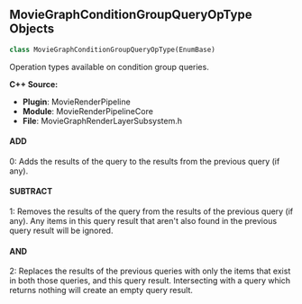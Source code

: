 ## MovieGraphConditionGroupQueryOpType Objects

```python
class MovieGraphConditionGroupQueryOpType(EnumBase)
```

Operation types available on condition group queries.

**C++ Source:**

- **Plugin**: MovieRenderPipeline
- **Module**: MovieRenderPipelineCore
- **File**: MovieGraphRenderLayerSubsystem.h

<a id="unreal.MovieGraphConditionGroupQueryOpType.ADD"></a>

#### ADD

0: Adds the results of the query to the results from the previous query (if any).

<a id="unreal.MovieGraphConditionGroupQueryOpType.SUBTRACT"></a>

#### SUBTRACT

1: Removes the results of the query from the results of the previous query (if any). Any items in this query result that aren't also found in the previous query result will be ignored.

<a id="unreal.MovieGraphConditionGroupQueryOpType.AND"></a>

#### AND

2: Replaces the results of the previous queries with only the items that exist in both those queries, and this query result. Intersecting with a query which returns nothing will create an empty query result.

<a id="unreal.MoviePipelineEncodeQuality"></a>